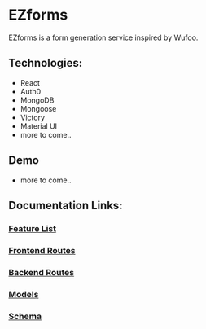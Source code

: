 # EZforms
EZforms is a form generation service inspired by Wufoo.

## Technologies:
- React
- Auth0
- MongoDB
- Mongoose
- Victory
- Material UI
- more to come..
## Demo
  - more to come..

## Documentation Links:

### [Feature List](https://github.com/christophertalley/EZ-frontend/blob/master/documentation/feature-list.MD)

### [Frontend Routes](https://github.com/christophertalley/EZ-frontend/blob/master/documentation/frontend-route.MD)

### [Backend Routes](https://github.com/christophertalley/EZ-frontend/blob/master/documentation/backend-routes.MD)

### [Models](https://github.com/christophertalley/EZ-frontend/blob/master/documentation/models.MD)

### [Schema](https://github.com/christophertalley/EZ-frontend/blob/master/documentation/backend-routes.MD)
